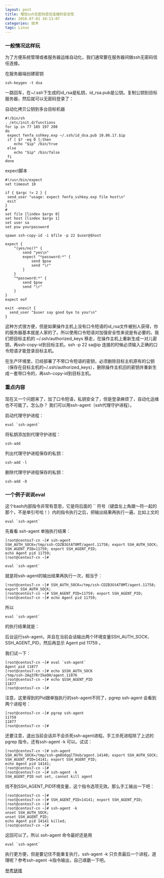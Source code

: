 ```yaml
---
layout: post
title: 增加ssh无密码信任连接的安全性
date: 2016-07-01 10:13:07
categories: 技术
tags: Linux
---
```


### 一般情况这样玩

为了方便系统管理或者服务器运维自动化，我们通常要在服务器间做ssh无密码信任连接。

在服务器端创建密钥

```
ssh-keygen -t dsa  
```

一路回车，在~/.ssh下生成的id_rsa是私钥，id_rsa.pub是公钥。复制公钥到目标服务器，然后就可以无密码登录了：

自动化拷贝公钥到多台目标机器

```
#!/bin/sh
. /etc/init.d/functions
for ip in 77 185 197 208
do
 expect fenfa_sshkey.exp ~/.ssh/id_dsa.pub 10.86.17.$ip
 if [ $? -eq 0 ];then
    echo "$ip" /bin/true
 else
    echo "$ip" /bin/false
 fi
done
```

expect脚本

```
#!/usr/bin/expect
set timeout 10

if { $argc != 2 } {
 send_user "usage: expect fenfa_sshkey.exp file host\n"
 exit
}
#
set file [lindex $argv 0]
set host [lindex $argv 1]
set user sa
set psw yourpassword

spawn ssh-copy-id -i $file -p 22 $user@$host

expect {
    "(yes/no)?" {
        send "yes\n"
        expect "*password:*" {
            send $psw
            send "\r"
        }
    }
    "*password:*" {
        send $psw
        send "\r"
    }
}
expect eof

exit -onexit {
  send_user "$user say good bye to you!\n"
}
```

这种方式很方便，但是如果操作主机上没有口令短语的id_rsa文件被别人获得，你的服务器基本就是人家的了。所以使用口令短语对加强安全性来说是有必要的。我们把目标主机的 ~/.ssh/authorized_keys 移走，在操作主机上重新生成一对儿密钥，再ssh-copy-id到目标主机，ssh -p 22 sa@ip 连接的时候必须输入正确的口令短语才能登录目标主机。

在生产环境里，已经部署了不带口令短语的密钥，必须删除目标主机原有的公钥（保存在目标主机的~/.ssh/authorized_keys），删除操作主机旧的密钥并重新生成一套带口令的，再ssh-copy-id到目标主机。

### 重点内容

现在又一个问题来了，加了口令短语，私钥安全了，但是登录麻烦了，自动化运维也不可能了。怎么办？
我们可以用ssh-agent（ssh代理守护进程）。

启动代理守护进程：

	eval `ssh-agent`

将私钥添加到代理守护进程：

	ssh-add

列出代理守护进程保存的私钥：

	ssh-add -l
	
删除代理守护进程保存的私钥：

	ssh-add -D

### 一个例子说说eval

这个bash内部指令非常有意思，它是将后面的 `` 符号（键盘左上角跟～符一起的那个，不是单引号哈！）内的指令执行之后，把输出结果再执行一遍，比如上文的 

	eval `ssh-agent`

先看看 ssh-agent 单独执行结果：

```
[root@centos7-cn ~]# ssh-agent
SSH_AUTH_SOCK=/tmp/ssh-CDZB3GtAT0MT/agent.11758; export SSH_AUTH_SOCK;
SSH_AGENT_PID=11759; export SSH_AGENT_PID;
echo Agent pid 11759;
[root@centos7-cn ~]#
```

	eval `ssh-agent` 
	
就是将ssh-agent的输出结果再执行一次，相当于：
	
```
[root@centos7-cn ~]# SSH_AUTH_SOCK=/tmp/ssh-CDZB3GtAT0MT/agent.11758; export SSH_AUTH_SOCK;
[root@centos7-cn ~]# SSH_AGENT_PID=11759; export SSH_AGENT_PID;
[root@centos7-cn ~]# echo Agent pid 11759;
```

所以 

	eval `ssh-agent`

的执行结果就是：

后台运行ssh-agent，并且在当前会话输出两个环境变量SSH_AUTH_SOCK、SSH_AGENT_PID，然后再显示 Agent pid 11759 。

我们试一下：

```
[root@centos7-cn ~]# eval `ssh-agent`
Agent pid 11877
[root@centos7-cn ~]# echo $SSH_AUTH_SOCK
/tmp/ssh-2Aq37RrIkeOH/agent.11876
[root@centos7-cn ~]# echo $SSH_AGENT_PID
11877
[root@centos7-cn ~]# 
```

注意，这里得到的Pid跟单独执行的ssh-agent不同了，pgrep ssh-agent 会看到两个进程号：

```
[root@centos7-cn ~]# pgrep ssh-agent
11759
11877
[root@centos7-cn ~]#
```

还要注意，退出当前会话并不会杀死ssh-agent进程。手工杀死进程除了上述的 pgrep 指令，还有ssh-agent -k 可以。试试：

```
[root@centos7-cn ~]# ssh-agent
SSH_AUTH_SOCK=/tmp/ssh-gm8UdqqlTXeb/agent.14140; export SSH_AUTH_SOCK;
SSH_AGENT_PID=14141; export SSH_AGENT_PID;
echo Agent pid 14141;
[root@centos7-cn ~]#
[root@centos7-cn ~]# ssh-agent -k
SSH_AGENT_PID not set, cannot kill agent
```

找不到SSH_AGENT_PID环境变量，这个指令选项无效。那么手工输出一下吧：

```
[root@centos7-cn ~]#
[root@centos7-cn ~]# SSH_AGENT_PID=14141; export SSH_AGENT_PID;
[root@centos7-cn ~]#
[root@centos7-cn ~]# ssh-agent -k
unset SSH_AUTH_SOCK;
unset SSH_AGENT_PID;
echo Agent pid 14141 killed;
[root@centos7-cn ~]#
```

这回可以了。所以 ssh-agent 命令最好还是用 

	eval `ssh-agent` 
	
执行更方便，但是要记住不能重复执行，ssh-agent -k 只负责最后一个进程，道理呢？参考ssh-agent -k指令输出，自己琢磨一下吧。

[参考链接](http://www.cnblogs.com/panblack/p/Secure_ssh_trust_connection.html?utm_source=tuicool&utm_medium=referral)
